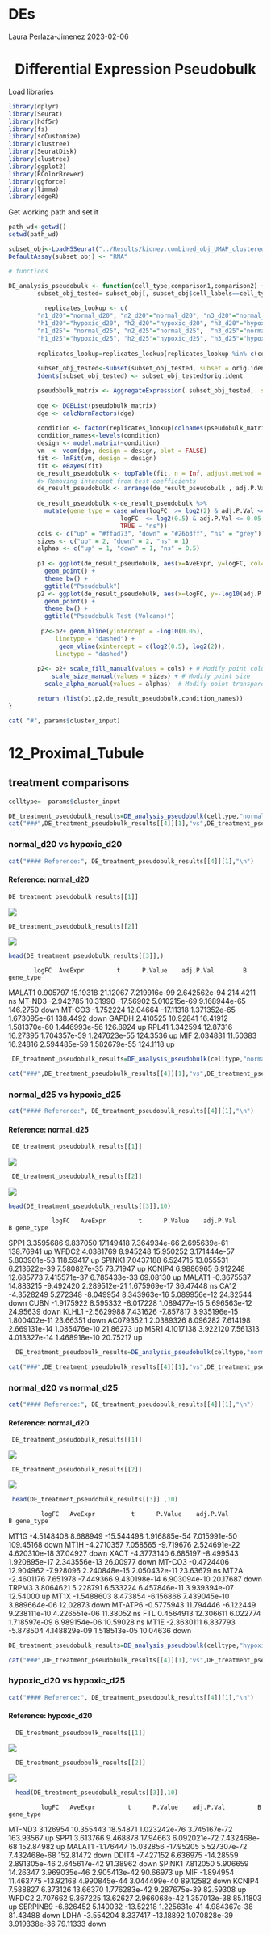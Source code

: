 DEs
================
Laura Perlaza-Jimenez
2023-02-06

<h1 align="center">
Differential Expression Pseudobulk
</h1>

Load libraries

``` r
library(dplyr)
library(Seurat)
library(hdf5r)
library(fs)
library(scCustomize)
library(clustree)
library(SeuratDisk)
library(clustree)
library(ggplot2)
library(RColorBrewer)
library(ggforce)
library(limma)
library(edgeR)
```

Get working path and set it

``` r
path_wd<-getwd()
setwd(path_wd)
```

``` r
subset_obj<-LoadH5Seurat("../Results/kidney.combined_obj_UMAP_clustered_finalnames.h5seurat")
DefaultAssay(subset_obj) <- "RNA"
```

``` r
# functions

DE_analysis_pseudobulk <- function(cell_type,comparison1,comparison2) {
        subset_obj_tested= subset_obj[, subset_obj$cell_labels==cell_type] #change this column name for your clusters labels wherever they are
        
          replicates_lookup <- c(
        "n1_d20"="normal_d20", "n2_d20"="normal_d20", "n3_d20"="normal_d20",
        "h1_d20"="hypoxic_d20", "h2_d20"="hypoxic_d20", "h3_d20"="hypoxic_d20", 
        "n1_d25"= "normal_d25", "n2_d25"="normal_d25",  "n3_d25"="normal_d25",
        "h1_d25"="hypoxic_d25", "h2_d25"="hypoxic_d25", "h3_d25"="hypoxic_d25")
                
        replicates_lookup=replicates_lookup[replicates_lookup %in% c(comparison1,comparison2)]
        
        subset_obj_tested<-subset(subset_obj_tested, subset = orig.ident %in% c(names(replicates_lookup)))
        Idents(subset_obj_tested) <- subset_obj_tested$orig.ident

        pseudobulk_matrix <- AggregateExpression( subset_obj_tested,  slot = 'counts', assays='RNA' )[['RNA']]
        
        dge <- DGEList(pseudobulk_matrix)
        dge <- calcNormFactors(dge)
 
        condition <- factor(replicates_lookup[colnames(pseudobulk_matrix)],levels=c(comparison1,comparison2))
        condition_names<-levels(condition)
        design <- model.matrix(~condition)
        vm  <- voom(dge, design = design, plot = FALSE)
        fit <- lmFit(vm, design = design)
        fit <- eBayes(fit)
        de_result_pseudobulk <- topTable(fit, n = Inf, adjust.method = "BH")
        #> Removing intercept from test coefficients
        de_result_pseudobulk <- arrange(de_result_pseudobulk , adj.P.Val)
        
        de_result_pseudobulk <-de_result_pseudobulk %>%
          mutate(gene_type = case_when(logFC  >= log2(2) & adj.P.Val <= 0.05 ~ "up",
                               logFC  <= log2(0.5) & adj.P.Val <= 0.05 ~ "down",
                               TRUE ~ "ns"))  
        cols <- c("up" = "#ffad73", "down" = "#26b3ff", "ns" = "grey") 
        sizes <- c("up" = 2, "down" = 2, "ns" = 1) 
        alphas <- c("up" = 1, "down" = 1, "ns" = 0.5)
        
        p1 <- ggplot(de_result_pseudobulk, aes(x=AveExpr, y=logFC, col=adj.P.Val < 0.05, fill = gene_type)) +
          geom_point() +
          theme_bw() +
          ggtitle("Pseudobulk")
        p2 <- ggplot(de_result_pseudobulk, aes(x=logFC, y=-log10(adj.P.Val), col = gene_type)) +
          geom_point() +
          theme_bw() +
          ggtitle("Pseudobulk Test (Volcano)")
          
         p2<-p2+ geom_hline(yintercept = -log10(0.05),
             linetype = "dashed") + 
              geom_vline(xintercept = c(log2(0.5), log2(2)),
             linetype = "dashed")   
         
        p2<- p2+ scale_fill_manual(values = cols) + # Modify point colour
            scale_size_manual(values = sizes) + # Modify point size
          scale_alpha_manual(values = alphas)  # Modify point transparency

        return (list(p1,p2,de_result_pseudobulk,condition_names))
}
```

``` r
cat( "#", params$cluster_input)
```

# 12_Proximal_Tubule

## treatment comparisons

``` r
celltype=  params$cluster_input
```

``` r
DE_treatment_pseudobulk_results=DE_analysis_pseudobulk(celltype,"normal_d20","hypoxic_d20")
cat("###",DE_treatment_pseudobulk_results[[4]][1],"vs",DE_treatment_pseudobulk_results[[4]][2],"\n")
```

### normal_d20 vs hypoxic_d20

``` r
cat("#### Reference:", DE_treatment_pseudobulk_results[[4]][1],"\n")
```

#### Reference: normal_d20

``` r
DE_treatment_pseudobulk_results[[1]]
```

![](./12_Proximal_TubulePseudobulk_files/figure-gfm/unnamed-chunk-7-1.png)<!-- -->

``` r
DE_treatment_pseudobulk_results[[2]]
```

![](./12_Proximal_TubulePseudobulk_files/figure-gfm/unnamed-chunk-7-2.png)<!-- -->

``` r
head(DE_treatment_pseudobulk_results[[3]],)
```

           logFC  AveExpr         t      P.Value    adj.P.Val        B gene_type

MALAT1 0.905797 15.19318 21.12067 7.219916e-99 2.642562e-94 214.4211 ns
MT-ND3 -2.942785 10.31990 -17.56902 5.010215e-69 9.168944e-65 146.2750
down MT-CO3 -1.752224 12.04664 -17.11318 1.371352e-65 1.673095e-61
138.4492 down GAPDH 2.410525 10.92841 16.41912 1.581370e-60 1.446993e-56
126.8924 up RPL41 1.342594 12.87316 16.27395 1.704357e-59 1.247623e-55
124.3536 up MIF 2.034831 11.50383 16.24816 2.594485e-59 1.582679e-55
124.1118 up

``` r
 DE_treatment_pseudobulk_results=DE_analysis_pseudobulk(celltype,"normal_d25","hypoxic_d25")

cat("###",DE_treatment_pseudobulk_results[[4]][1],"vs",DE_treatment_pseudobulk_results[[4]][2],"\n")
```

### normal_d25 vs hypoxic_d25

``` r
cat("#### Reference:", DE_treatment_pseudobulk_results[[4]][1],"\n")
```

#### Reference: normal_d25

``` r
 DE_treatment_pseudobulk_results[[1]]
```

![](./12_Proximal_TubulePseudobulk_files/figure-gfm/unnamed-chunk-8-1.png)<!-- -->

``` r
 DE_treatment_pseudobulk_results[[2]]
```

![](./12_Proximal_TubulePseudobulk_files/figure-gfm/unnamed-chunk-8-2.png)<!-- -->

``` r
head(DE_treatment_pseudobulk_results[[3]],10)
```

                logFC   AveExpr         t      P.Value    adj.P.Val         B gene_type

SPP1 3.3595686 9.837050 17.149418 7.364934e-66 2.695639e-61 138.76941 up
WFDC2 4.0381769 8.945248 15.950252 3.171444e-57 5.803901e-53 118.59417
up SPINK1 7.0437188 6.524715 13.055531 6.213622e-39 7.580827e-35
73.71947 up KCNIP4 6.9886965 6.912248 12.685773 7.415571e-37
6.785433e-33 69.08130 up MALAT1 -0.3675537 14.883215 -9.492420
2.289512e-21 1.675969e-17 36.47448 ns CA12 -4.3528249 5.272348 -8.049954
8.343963e-16 5.089956e-12 24.32544 down CUBN -1.9175922 8.595332
-8.017228 1.089477e-15 5.696563e-12 24.95639 down KLHL1 -2.5629988
7.431626 -7.857817 3.935196e-15 1.800402e-11 23.66351 down AC079352.1
2.0389326 8.096282 7.614198 2.669131e-14 1.085476e-10 21.86273 up MSR1
4.1017138 3.922120 7.561313 4.013327e-14 1.468918e-10 20.75217 up

``` r
  DE_treatment_pseudobulk_results=DE_analysis_pseudobulk(celltype,"normal_d20","normal_d25")

cat("###",DE_treatment_pseudobulk_results[[4]][1],"vs",DE_treatment_pseudobulk_results[[4]][2],"\n")
```

### normal_d20 vs normal_d25

``` r
cat("#### Reference:", DE_treatment_pseudobulk_results[[4]][1],"\n")
```

#### Reference: normal_d20

``` r
 DE_treatment_pseudobulk_results[[1]]
```

![](./12_Proximal_TubulePseudobulk_files/figure-gfm/unnamed-chunk-9-1.png)<!-- -->

``` r
 DE_treatment_pseudobulk_results[[2]]
```

![](./12_Proximal_TubulePseudobulk_files/figure-gfm/unnamed-chunk-9-2.png)<!-- -->

``` r
 head(DE_treatment_pseudobulk_results[[3]] ,10)
```

             logFC   AveExpr          t      P.Value    adj.P.Val         B gene_type

MT1G -4.5148408 8.688949 -15.544498 1.916885e-54 7.015991e-50 109.45168
down MT1H -4.2710357 7.058565 -9.719676 2.524691e-22 4.620310e-18
37.04927 down XACT -4.3773140 6.685197 -8.499543 1.920895e-17
2.343556e-13 26.00977 down MT-CO3 -0.4724406 12.904962 -7.928096
2.240848e-15 2.050432e-11 23.63679 ns MT2A -2.4601176 7.651978 -7.449366
9.430198e-14 6.903094e-10 20.17687 down TRPM3 3.8064621 5.228791
6.533224 6.457846e-11 3.939394e-07 12.54000 up MT1X -1.5488603 8.473854
-6.156866 7.439045e-10 3.889664e-06 12.02873 down MT-ATP6 -0.5775943
11.794446 -6.122449 9.238111e-10 4.226551e-06 11.38052 ns FTL 0.4564913
12.306611 6.022774 1.718597e-09 6.989154e-06 10.59028 ns MT1E -2.3630111
6.837793 -5.878504 4.148829e-09 1.518513e-05 10.04636 down

``` r
DE_treatment_pseudobulk_results=DE_analysis_pseudobulk(celltype,"hypoxic_d20","hypoxic_d25")

cat("###",DE_treatment_pseudobulk_results[[4]][1],"vs",DE_treatment_pseudobulk_results[[4]][2],"\n")
```

### hypoxic_d20 vs hypoxic_d25

``` r
cat("#### Reference:", DE_treatment_pseudobulk_results[[4]][1],"\n")
```

#### Reference: hypoxic_d20

``` r
  DE_treatment_pseudobulk_results[[1]]
```

![](./12_Proximal_TubulePseudobulk_files/figure-gfm/unnamed-chunk-10-1.png)<!-- -->

``` r
  DE_treatment_pseudobulk_results[[2]]
```

![](./12_Proximal_TubulePseudobulk_files/figure-gfm/unnamed-chunk-10-2.png)<!-- -->

``` r
  head(DE_treatment_pseudobulk_results[[3]],10)
```

             logFC   AveExpr         t      P.Value    adj.P.Val         B gene_type

MT-ND3 3.126954 10.355443 18.54871 1.023242e-76 3.745167e-72 163.93567
up SPP1 3.613766 9.468878 17.94663 6.092021e-72 7.432468e-68 152.84982
up MALAT1 -1.176447 15.032856 -17.95205 5.527307e-72 7.432468e-68
152.81472 down DDIT4 -7.427152 6.636975 -14.28559 2.891305e-46
2.645617e-42 91.38962 down SPINK1 7.812050 5.906659 14.26347
3.969035e-46 2.905413e-42 90.66973 up MIF -1.894954 11.463775 -13.92168
4.990845e-44 3.044499e-40 89.12582 down KCNIP4 7.588827 6.373126
13.66370 1.776283e-42 9.287675e-39 82.59308 up WFDC2 2.707662 9.367225
13.62627 2.966068e-42 1.357013e-38 85.11803 up SERPINB9 -6.826452
5.140032 -13.52218 1.225631e-41 4.984367e-38 81.43488 down LDHA
-3.554204 8.337417 -13.18892 1.070828e-39 3.919338e-36 79.11333 down

